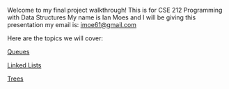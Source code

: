 Welcome to my final project walkthrough! This is for CSE 212 Programming with Data Structures
My name is Ian Moes and I will be giving this presentation
my email is: imoe61@gmail.com

Here are the topics we will cover:

[Queues](/topics/queues.md)

[Linked Lists](/topics/linked-lists.md)

[Trees](/topics/trees.md)
